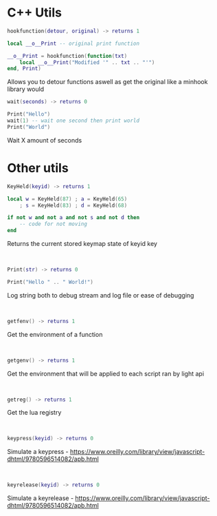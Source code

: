 # C++ Utils

```lua
hookfunction(detour, original) -> returns 1
```
```lua
local __o__Print -- original print function

__o__Print = hookfunction(function(txt)
    local __o__Print("Modified '" .. txt .. "'")
end, Print)
```
Allows you to detour functions aswell as get the original like a minhook library would

```lua
wait(seconds) -> returns 0
```
```lua
Print("Hello")
wait(1) -- wait one second then print world
Print("World")
```
Wait X amount of seconds

# Other utils

```lua
KeyHeld(keyid) -> returns 1
```
```lua
local w = KeyHeld(87) ; a = KeyHeld(65)
	; s = KeyHeld(83) ; d = KeyHeld(68)

if not w and not a and not s and not d then
    -- code for not moving
end
```
Returns the current stored keymap state of keyid key

<br/>

```lua
Print(str) -> returns 0
```
```lua
Print("Hello " .. " World!")
```
Log string both to debug stream and log file or ease of debugging

<br/>

```lua
getfenv() -> returns 1
```
Get the environment of a function

<br/>

```lua
getgenv() -> returns 1
```
Get the environment that will be applied to each script ran by light api

<br/>

```lua
getreg() -> returns 1
```
Get the lua registry

<br/>

```lua
keypress(keyid) -> returns 0
```
Simulate a keypress - https://www.oreilly.com/library/view/javascript-dhtml/9780596514082/apb.html

<br/>

```lua
keyrelease(keyid) -> returns 0
```
Simulate a keyrelease - https://www.oreilly.com/library/view/javascript-dhtml/9780596514082/apb.html
